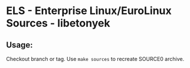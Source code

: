 # ELS - Enterprise Linux/EuroLinux Sources - libetonyek
 
## Usage:
  Checkout branch or tag. Use `make sources` to recreate  SOURCE0 archive.
